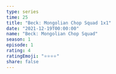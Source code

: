 ```yaml
---
type: series
time: 25
title: "Beck: Mongolian Chop Squad 1x1"
date: "2021-12-19T00:00:00"
name: "Beck: Mongolian Chop Squad"
season: 1
episode: 1
rating: 4
ratingEmoji: "⭐️⭐️⭐️⭐️"
share: false
---
```

